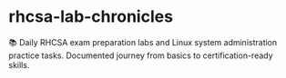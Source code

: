 # rhcsa-lab-chronicles
📚 Daily RHCSA exam preparation labs and Linux system administration practice tasks. Documented journey from basics to certification-ready skills.
